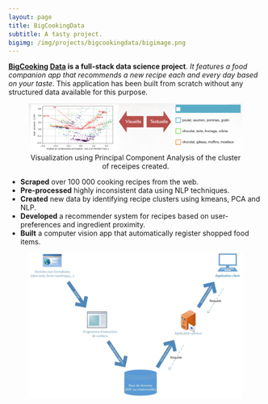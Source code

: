 ```yaml
---
layout: page
title: BigCookingData
subtitle: A tasty project.
bigimg: /img/projects/bigcookingdata/bigimage.png
---
```


**[BigCooking](https://github.com/johan-gras/Big-Cooking-Engine) [Data](https://github.com/johan-gras/Big-Cooking-Mining) is a full-stack data science project**.
*It features a food companion app that recommends a new recipe each and every day based on your taste*.
This application has been built from scratch without any structured data available for this purpose.

<div style="text-align: center;">
	<figure>
	  <img src="/img/projects/bigcookingdata/cluster_analysis.jpg" alt="Visualization of the cluster of receipes created."/>
	  <figcaption>Visualization using Principal Component Analysis of the cluster of receipes created.</figcaption>
	</figure>
</div>

- **Scraped** over 100 000 cooking recipes from the web.
- **Pre-processed** highly inconsistent data using NLP techniques.
- **Created** new data by identifying recipe clusters using kmeans, PCA and NLP.
- **Developed** a recommender system for recipes based on user-preferences and ingredient proximity.
- **Built** a computer vision app that automatically register shopped food items.

<div style="text-align: center;">
	<figure>
	  <img src="/img/projects/bigcookingdata/dataflow.png" alt="The flow of the data."/>
	</figure>
</div>

